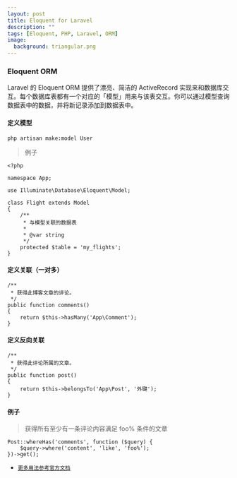 ```yaml
---
layout: post
title: Eloquent for Laravel
description: ""
tags: [Eloquent, PHP, Laravel, ORM]
image:
  background: triangular.png
---
```


### Eloquent ORM

Laravel 的 Eloquent ORM 提供了漂亮、简洁的 ActiveRecord 实现来和数据库交互。每个数据库表都有一个对应的「模型」用来与该表交互。你可以通过模型查询数据表中的数据，并将新记录添加到数据表中。

#### 定义模型
	php artisan make:model User

>例子

	<?php
	
	namespace App;
	
	use Illuminate\Database\Eloquent\Model;
	
	class Flight extends Model
	{
	    /**
	     * 与模型关联的数据表
	     *
	     * @var string
	     */
	    protected $table = 'my_flights';
	}

#### 定义关联（一对多）

	/**
     * 获得此博客文章的评论。
     */
    public function comments()
    {
        return $this->hasMany('App\Comment');
    }

#### 定义反向关联
	/**
     * 获得此评论所属的文章。
     */
    public function post()
    {
        return $this->belongsTo('App\Post', '外键');
    }

#### 例子
>获得所有至少有一条评论内容满足 foo% 条件的文章

	Post::whereHas('comments', function ($query) {
    	$query->where('content', 'like', 'foo%');
	})->get();


* <a href="https://laravel.com/docs/5.5/eloquent" target="view_window">`更多用法参考官方文档`</a>